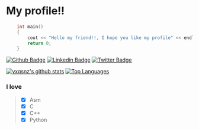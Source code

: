 # My profile!!

```C++
    int main()
    {
        cout << "Hello my friend!!, I hope you like my profile" << endl;
        return 0;
    }
```
[![Github Badge](https://img.shields.io/badge/-Github-000?style=flat-square&logo=Github&logoColor=white&link=https://github.com/VitorMob)](https://github.com/VitorMob)
[![Linkedin Badge](https://img.shields.io/badge/-LinkedIn-blue?style=flat-square&logo=Linkedin&logoColor=white&link=https://www.linkedin.com/in/joão-victor-9136b5209/)](https://www.linkedin.com/in/joão-victor-9136b5209/)
[![Twitter Badge](https://img.shields.io/badge/-Twitter-1ca0f1?style=flat-square&labelColor=1ca0f1&logo=twitter&logoColor=white&link=https://twitter.com/Vitor_Mob)](https://twitter.com/Vitor_Mob)

[![yxqsnz's github stats](https://github-readme-stats.vercel.app/api?username=VitorMob&theme=onedark&count_private=true)](https://github.com/anuraghazra/github-readme-stats)  [![Top Languages](https://github-readme-stats.vercel.app/api/top-langs/?username=VitorMob&theme=onedark&layout=compact)](https://github.com/anuraghazra/github-readme-stats) 

### I love
> - [x] Asm
> - [x] C
> - [x] C++
> - [x] Python
